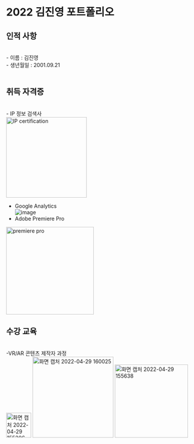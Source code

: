 
# 2022 김진영 포트폴리오


## 인적&nbsp;사항
<br/>
- 이름 : 김진영 <br>
- 생년월일 : 2001.09.21<br>
<br>

## 취득 자격증
<br/>
- IP 정보 검색사 <br>
<img width="217" alt="IP certification" src="https://user-images.githubusercontent.com/80821610/165900566-4276382a-4af8-45ce-8271-1ffe5a083c37.png">

- Google Analytics <br>
 ![image](https://user-images.githubusercontent.com/80821610/118621531-6aba3b80-b801-11eb-831b-2779860ca31c.png)
- Adobe Premiere Pro <br>
 <img width="236" alt="premiere pro" src="https://user-images.githubusercontent.com/80821610/165899223-00e631dd-fc7f-47ca-b4a6-d3daad91330a.png">


## 수강&nbsp;교육
<br/>
-VR/AR 콘텐츠 제작자 과정 <br>
<img width="67" alt="화면 캡처 2022-04-29 155306" src="https://user-images.githubusercontent.com/80821610/165899871-f3f7e767-dfea-4346-98d6-1196afcceb66.png">
<img width="218" alt="화면 캡처 2022-04-29 160025" src="https://user-images.githubusercontent.com/80821610/165899884-1577bcbc-dd9f-4e4d-996a-226db884d935.png">
<img width="197" alt="화면 캡처 2022-04-29 155638" src="https://user-images.githubusercontent.com/80821610/165899889-53166293-bfe7-4b6b-ba8c-4472a6cb24b6.png">




